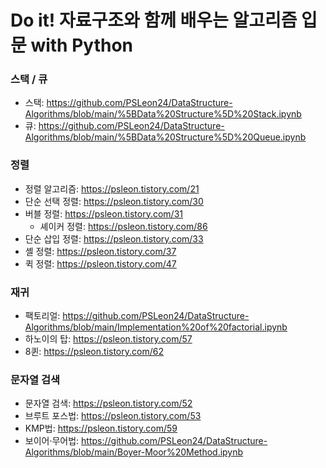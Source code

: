 # Do it! 자료구조와 함께 배우는 알고리즘 입문 with Python

### 스택 / 큐
- 스택: https://github.com/PSLeon24/DataStructure-Algorithms/blob/main/%5BData%20Structure%5D%20Stack.ipynb <br>
- 큐: https://github.com/PSLeon24/DataStructure-Algorithms/blob/main/%5BData%20Structure%5D%20Queue.ipynb <br>


### 정렬
- 정렬 알고리즘: https://psleon.tistory.com/21 <br>
- 단순 선택 정렬: https://psleon.tistory.com/30 <br>
- 버블 정렬: https://psleon.tistory.com/31 <br>
  - 셰이커 정렬: https://psleon.tistory.com/86 <br>
- 단순 삽입 정렬: https://psleon.tistory.com/33 <br>
- 셸 정렬: https://psleon.tistory.com/37 <br>
- 퀵 정렬: https://psleon.tistory.com/47 <br>


### 재귀
- 팩토리얼: https://github.com/PSLeon24/DataStructure-Algorithms/blob/main/Implementation%20of%20factorial.ipynb <br>
- 하노이의 탑: https://psleon.tistory.com/57 <br>
- 8퀸: https://psleon.tistory.com/62 <br>


### 문자열 검색
- 문자열 검색: https://psleon.tistory.com/52 <br>
- 브루트 포스법: https://psleon.tistory.com/53 <br>
- KMP법: https://psleon.tistory.com/59 <br>
- 보이어·무어법: https://github.com/PSLeon24/DataStructure-Algorithms/blob/main/Boyer-Moor%20Method.ipynb <br>
